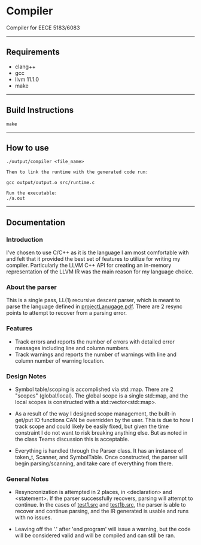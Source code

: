 # Compiler
Compiler for EECE 5183/6083
- - - -
## Requirements

* clang++
* gcc
* llvm 11.1.0
* make
- - - -
## Build Instructions
```
make
```
- - - -
## How to use
```
./output/compiler <file_name>

Then to link the runtime with the generated code run: 

gcc output/output.o src/runtime.c 

Run the executable:
./a.out 
```
- - - -
## Documentation
### Introduction
I've chosen to use C/C++ as it is the language I am most comfortable with and felt that it provided the
best set of features to utilize for writing my compiler. Particularly the LLVM C++ API for creating an
in-memory representation of the LLVM IR was the main reason for my language choice.

### About the parser
This is a single pass, LL(1) recursive descent parser, which is meant to parse the language defined in
[projectLanugage.pdf](projectLanguage.pdf). There are 2 resync points to attempt to recover from a
parsing error.

### Features
* Track errors and reports the number of errors with detailed error messages including line and column numbers.
* Track warnings and reports the number of warnings with line and column number of warning location.

### Design Notes
* Symbol table/scoping is accomplished via std::map. There are 2 "scopes" (global/local). The global
scope is a single std::map, and the local scopes is constructed with a std::vector\<std::map>.

* As a result of the way I designed scope management, the built-in get/put IO functions CAN be overridden
by the user. This is due to how I track scope and could likely be easily fixed, but given the time constraint
  I do not want to risk breaking anything else. But as noted in the class Teams discussion this is acceptable.
  
* Everything is handled through the Parser class. It has an instance of token_t, Scanner, and SymbolTable.
Once constructed, the parser will begin parsing/scanning, and take care of everything from there.

### General Notes
* Resyncronization is attempted in 2 places, in \<declaration> and \<statement>. If the parser successfully
recovers, parsing will attempt to continue. In the cases of [test1.src](testPgms/incorrect/test1.src) and
  [test1b.src](testPgms/incorrect/test1b.src), the parser is able to recover and continue parsing, and the
  IR generated is usable and runs with no issues.
  
* Leaving off the '.' after 'end program' will issue a warning, but the code will be considered valid
and will be compiled and can still be ran.


